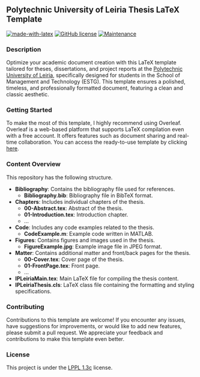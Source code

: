 ## Polytechnic University of Leiria Thesis LaTeX Template
[![made-with-latex](https://img.shields.io/badge/Made%20with-LaTeX-1f425f.svg?color=green)](https://www.latex-project.org/)
[![GitHub license](https://img.shields.io/badge/License-LaTeX%20v1.3c-green.svg)](https://www.latex-project.org/lppl/lppl-1-3c)
[![Maintenance](https://img.shields.io/badge/Maintained%3F-Yes-green.svg)](https://github.com/joseareia/ipleiria-thesis/graphs/commit-activity)

### Description
Optimize your academic document creation with this LaTeX template tailored for theses, dissertations, and project reports at the [Polytechnic University of Leiria](https://www.ipleiria.pt/), specifically designed for students in the School of Management and Technology (ESTG). This template ensures a polished, timeless, and professionally formatted document, featuring a clean and classic aesthetic.

### Getting Started
To make the most of this template, I highly recommend using Overleaf. Overleaf is a web-based platform that supports LaTeX compilation even with a free account. It offers features such as document sharing and real-time collaboration. You can access the ready-to-use template by clicking [here](https://www.overleaf.com/latex/templates/unofficial-polytechnic-university-of-leiria-estg-thesis-slash-report-template/tqgbrncfhwgt).

### Content Overview
This repository has the following structure.

- **Bibliography**: Contains the bibliography file used for references.
    - **Bibliography.bib**: Bibliography file in BibTeX format.
- **Chapters**: Includes individual chapters of the thesis.
    - **00-Abstract.tex**: Abstract of the thesis.
    - **01-Introduction.tex**: Introduction chapter.
    - ...
- **Code**: Includes any code examples related to the thesis.
    - **CodeExample.m**: Example code written in MATLAB.
- **Figures**: Contains figures and images used in the thesis.
    - **FigureExample.jpg**: Example image file in JPEG format.
- **Matter**: Contains additional matter and front/back pages for the thesis.
    - **00-Cover.tex**: Cover page of the thesis.
    - **01-FrontPage.tex**: Front page.
    - ...
- **IPLeiriaMain.tex**: Main LaTeX file for compiling the thesis content.
- **IPLeiriaThesis.cls**: LaTeX class file containing the formatting and styling specifications.


### Contributing
Contributions to this template are welcome! If you encounter any issues, have suggestions for improvements, or would like to add new features, please submit a pull request. We appreciate your feedback and contributions to make this template even better.

### License
This project is under the [LPPL 1.3c](https://www.latex-project.org/lppl/lppl-1-3c/) license.